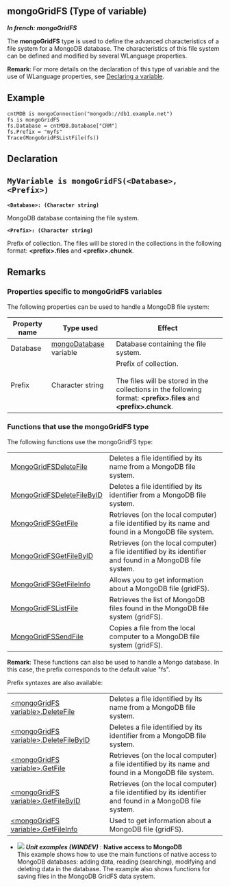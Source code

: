 
## mongoGridFS (Type of variable)

***In french: mongoGridFS***
				



<a name="XUse"></a>
<a name="Use"></a>
<a name="description"></a>
The **mongoGridFS** type is used to define the advanced characteristics of a file system for a MongoDB database. The characteristics of this file system can be defined and modified by several WLanguage properties. 

**Remark**: For more details on the declaration of this type of variable and the use of WLanguage properties, see [Declaring a variable](../Motscles/1514032.md).


<a name="Example1"></a>
<a name="sample_code"></a>

## Example


```wl
cntMDB is mongoConnection("mongodb://db1.example.net")
fs is mongoGridFS
fs.Database = cntMDB.Database["CRM"]
fs.Prefix = "myfs"
Trace(MongoGridFSListFile(fs))
```





## Declaration
<a name="declaration_ELTTEXTE000171"></a>
<a name="SYNTAX1"></a>

`MyVariable is mongoGridFS(<Database>, <Prefix>)`
---

**`<Database>: (Character string)`**

MongoDB database containing the file system. 

**`<Prefix>: (Character string)`**

Prefix of collection. 
The files will be stored in the collections in the following format: **&lt;prefix&gt;.files** and **&lt;prefix&gt;.chunck**.



<a name="NOTE0"></a>

## Remarks
<a name="NOTE0_1"></a>


### Properties specific to mongoGridFS variables
<a name="properties_specific_mongogridfs_variables_ELTPARAGRAPHE000051"></a>

The following properties can be used to handle a MongoDB file system:

| Property name | Type used | Effect |
| --- | --- | --- |
| Database | [mongoDatabase](../WDLang4/1000022410.md) variable | Database containing the file system. |
| Prefix | Character string | Prefix of collection. <br><br>The files will be stored in the collections in the following format: **&lt;prefix&gt;.files** and **&lt;prefix&gt;.chunck**. |


<a name="NOTE0_2"></a>


### Functions that use the mongoGridFS type
<a name="functions_that_use_the_mongogridfs_type_ELTPARAGRAPHE000081"></a>The following functions use the mongoGridFS type: 



|   |   |
| --- | --- |
| [MongoGridFSDeleteFile](../WDLang4/1000022440.md) | Deletes a file identified by its name from a MongoDB file system. |
| [MongoGridFSDeleteFileByID](../WDLang4/1000022596.md) | Deletes a file identified by its identifier from a MongoDB file system. |
| [MongoGridFSGetFile](../WDLang4/1000022439.md) | Retrieves (on the local computer) a file identified by its name and found in a MongoDB file system. |
| [MongoGridFSGetFileByID](../WDLang4/1000022595.md) | Retrieves (on the local computer) a file identified by its identifier and found in a MongoDB file system. |
| [MongoGridFSGetFileInfo](../WDLang4/1000023495.md) | Allows you to get information about a MongoDB file (gridFS). |
| [MongoGridFSListFile](../WDLang4/1000022438.md) | Retrieves the list of MongoDB files found in the MongoDB file system (gridFS). |
| [MongoGridFSSendFile](../WDLang4/1000022436.md) | Copies a file from the local computer to a MongoDB file system (gridFS). |





**Remark**: These functions can also be used to handle a Mongo database. In this case, the prefix corresponds to the default value "fs". 

Prefix syntaxes are also available: 



|   |   |
| --- | --- |
| [&lt;mongoGridFS variable&gt;.DeleteFile](../WDLang4/1000025394.md) | Deletes a file identified by its name from a MongoDB file system. |
| [&lt;mongoGridFS variable&gt;.DeleteFileByID](../WDLang4/1000025395.md) | Deletes a file identified by its identifier from a MongoDB file system. |
| [&lt;mongoGridFS variable&gt;.GetFile](../WDLang4/1000025391.md) | Retrieves (on the local computer) a file identified by its name and found in a MongoDB file system. |
| [&lt;mongoGridFS variable&gt;.GetFileByID](../WDLang4/1000025392.md) | Retrieves (on the local computer) a file identified by its identifier and found in a MongoDB file system. |
| [&lt;mongoGridFS variable&gt;.GetFileInfo](../WDLang4/1000025393.md) | Used to get information about a MongoDB file (gridFS). |






- ![](https://doc.pcsoft.fr/en-US/images/image.awp?langid=3&name=NativeaccesstoMongoDB.gif) ***Unit examples (WINDEV)*** : **Native access to MongoDB** <br>This example shows how to use the main functions of native access to MongoDB databases: adding data, reading (searching), modifying and deleting data in the database. The example also shows functions for saving files in the MongoDB GridFS data system.


